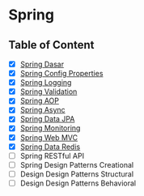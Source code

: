 # Spring

## Table of Content

- [x] [Spring Dasar](Spring%20Dasar.md)
- [x] [Spring Config Properties](Spring%20Config%20Properties.md)
- [x] [Spring Logging](Spring%20Logging.md)
- [x] [Spring Validation](Spring%20Validation.md)
- [x] [Spring AOP](Spring%20AOP.md)
- [x] [Spring Async](Spring%20Async.md)
- [x] [Spring Data JPA](Spring%20Data%20JPA.md)
- [x] [Spring Monitoring](Spring%20Monitoring.md)
- [x] [Spring Web MVC](Spring%20Web%20MVC.md)
- [x] [Spring Data Redis](Spring%20Data%20Redis.md)
- [ ] Spring RESTful API
- [ ] Spring Design Patterns Creational
- [ ] Design Design Patterns Structural
- [ ] Design Design Patterns Behavioral
